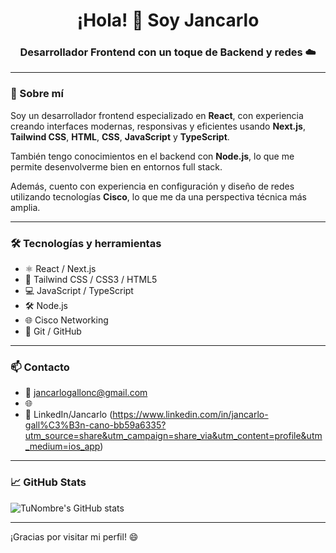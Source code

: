 <h1 align="center">¡Hola! 👋 Soy Jancarlo</h1>
<h3 align="center">Desarrollador Frontend con un toque de Backend y redes ☁️</h3>

---

### 🚀 Sobre mí

Soy un desarrollador frontend especializado en **React**, con experiencia creando interfaces modernas,
 responsivas y eficientes usando **Next.js**, **Tailwind CSS**, **HTML**, **CSS**, **JavaScript** y **TypeScript**.

También tengo conocimientos en el backend con **Node.js**, lo que me permite desenvolverme bien en entornos full stack.

Además, cuento con experiencia en configuración y diseño de redes utilizando tecnologías **Cisco**, lo que me da 
una perspectiva técnica más amplia.

---

### 🛠️ Tecnologías y herramientas

- ⚛️ React / Next.js  
- 🎨 Tailwind CSS / CSS3 / HTML5  
- 💻 JavaScript / TypeScript  
- 🛠️ Node.js  
- 🌐 Cisco Networking  
- 🧰 Git / GitHub  

---

### 📫 Contacto

- 📧 jancarlogallonc@gmail.com
- 🌐 
- 💼 LinkedIn/Jancarlo (https://www.linkedin.com/in/jancarlo-gall%C3%B3n-cano-bb59a6335?utm_source=share&utm_campaign=share_via&utm_content=profile&utm_medium=ios_app)

---

### 📈 GitHub Stats

![TuNombre's GitHub stats](https://github-readme-stats.vercel.app/api?username=TuUsuario&show_icons=true&theme=radical)

---

¡Gracias por visitar mi perfil! 😄  
